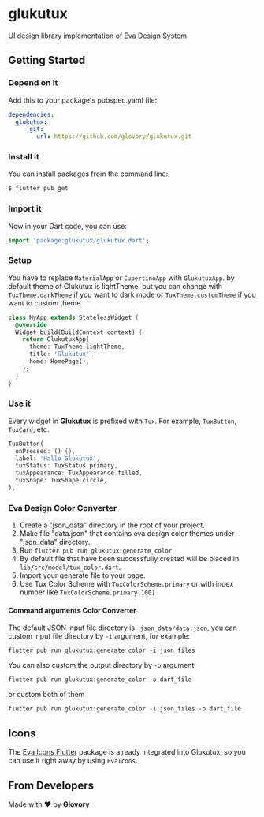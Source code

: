 # glukutux

UI design library implementation of Eva Design System

## Getting Started


### Depend on it

Add this to your package's pubspec.yaml file:

```yaml
dependencies:
  glukutux:
      git:
        url: https://github.com/glovory/glukutux.git
```


### Install it

You can install packages from the command line:

```bash
$ flutter pub get
```


### Import it

Now in your Dart code, you can use:

```dart
import 'package:glukutux/glukutux.dart';
```


### Setup

You have to replace `MaterialApp` or `CupertinoApp` with `GlukutuxApp`. by default theme of Glukutux is lightTheme, but you can change with `TuxTheme.darkTheme` if you want to dark mode or `TuxTheme.customTheme` if you want to custom theme

```dart
class MyApp extends StatelessWidget {
  @override
  Widget build(BuildContext context) {
    return GlukutuxApp(
      theme: TuxTheme.lightTheme,
      title: 'Glukutux',
      home: HomePage(),
    );
  }
}
```


### Use it

Every widget in **Glukutux** is prefixed with `Tux`. For example, `TuxButton`, `TuxCard`, etc.

```dart
TuxButton(
  onPressed: () {},
  label: 'Hallo Glukutux',
  tuxStatus: TuxStatus.primary,
  tuxAppearance: TuxAppearance.filled,
  tuxShape: TuxShape.circle,
),
```

### Eva Design Color Converter
1. Create a "json_data" directory in the root of your project.
2. Make file  "data.json" that contains eva design color themes under "json_data" directory.
3. Run `flutter pub run glukutux:generate_color`.
4. By default file that have been successfully created will be placed in `lib/src/model/tux_color.dart`.
5. Import your generate file to your page.
6. Use Tux Color Scheme with `TuxColorScheme.primary` or with index number like `TuxColorScheme.primary[100]`


####  Command arguments Color Converter

The default JSON input file directory is ` json_data/data.json`,
you can custom input file directory by `-i` argument, for example:

```shell
flutter pub run glukutux:generate_color -i json_files 
```

You can also custom the output directory by `-o` argument:

```shell
flutter pub run glukutux:generate_color -o dart_file 
```
or custom both of them

```shell
flutter pub run glukutux:generate_color -i json_files -o dart_file 
```

## Icons

The [Eva Icons Flutter](https://github.com/piyushmaurya23/eva_icons_flutter) package is already integrated into Glukutux, so you can use it right away by using `EvaIcons`.


## From Developers
Made with :heart: by **Glovory**

